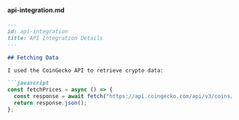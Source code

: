 
#### **api-integration.md**
```md
---
id: api-integration
title: API Integration Details
---

## Fetching Data

I used the CoinGecko API to retrieve crypto data:

```javascript
const fetchPrices = async () => {
  const response = await fetch("https://api.coingecko.com/api/v3/coins/markets?vs_currency=usd");
  return response.json();
};
```
